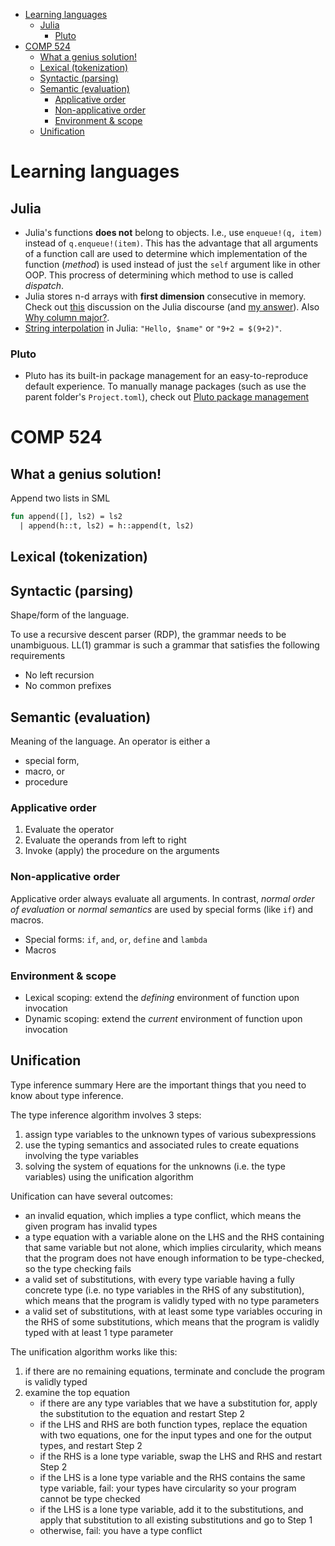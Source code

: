 - [Learning languages](#learning-languages)
  - [Julia](#julia)
    - [Pluto](#pluto)
- [COMP 524](#comp-524)
  - [What a genius solution!](#what-a-genius-solution)
  - [Lexical (tokenization)](#lexical-tokenization)
  - [Syntactic (parsing)](#syntactic-parsing)
  - [Semantic (evaluation)](#semantic-evaluation)
    - [Applicative order](#applicative-order)
    - [Non-applicative order](#non-applicative-order)
    - [Environment & scope](#environment--scope)
  - [Unification](#unification)

# Learning languages

## Julia

- Julia's functions **does not** belong to objects. I.e., use `enqueue!(q, item)` instead of `q.enqueue!(item)`. This has the advantage that all arguments of a function call are used to determine which implementation of the function (*method*) is used instead of just the `self` argument like in other OOP. This procress of determining which method to use is called *dispatch*.
- Julia stores n-d arrays with **first dimension** consecutive in memory. Check out [this](https://discourse.julialang.org/t/for-i-1-m-j-1-n-discrepancy-loop-vs-comprehension-generator/75659/25) discussion on the Julia discourse (and [my answer](https://discourse.julialang.org/t/for-i-1-m-j-1-n-discrepancy-loop-vs-comprehension-generator/75659/26?u=shengjiex98)). Also [Why column major?](https://discourse.julialang.org/t/why-column-major/24374/30).
- [String interpolation](https://docs.julialang.org/en/v1/manual/strings/#string-interpolation) in Julia: `"Hello, $name"` or `"9+2 = $(9+2)"`.

### Pluto

- Pluto has its built-in package management for an easy-to-reproduce default experience. To manually manage packages (such as use the parent folder's `Project.toml`), check out [Pluto package management](https://github.com/fonsp/Pluto.jl/wiki/%F0%9F%8E%81-Package-management)

# COMP 524

## What a genius solution!
Append two lists in SML
```SML
fun append([], ls2) = ls2
  | append(h::t, ls2) = h::append(t, ls2)
```

## Lexical (tokenization)

## Syntactic (parsing)

Shape/form of the language.

To use a recursive descent parser (RDP), the grammar needs to be unambiguous. LL(1) grammar is such a grammar that satisfies the following requirements

- No left recursion
- No common prefixes

## Semantic (evaluation)

Meaning of the language. An operator is either a

- special form,
- macro, or
- procedure

### Applicative order

1. Evaluate the operator
2. Evaluate the operands from left to right
3. Invoke (apply) the procedure on the arguments

### Non-applicative order

Applicative order always evaluate all arguments. In contrast, *normal order of evaluation* or *normal semantics* are used by special forms (like `if`) and macros.

- Special forms: `if`, `and`, `or`, `define` and `lambda`
- Macros

### Environment & scope

- Lexical scoping: extend the *defining* environment of function upon invocation
- Dynamic scoping: extend the *current* environment of function upon invocation

## Unification

Type inference summary
Here are the important things that you need to know about type inference.

The type inference algorithm involves 3 steps:

1. assign type variables to the unknown types of various subexpressions
2. use the typing semantics and associated rules to create equations involving the type variables
3. solving the system of equations for the unknowns (i.e. the type variables) using the unification algorithm

Unification can have several outcomes:

- an invalid equation, which implies a type conflict, which means the given program has invalid types
- a type equation with a variable alone on the LHS and the RHS containing that same variable but not alone, which implies circularity, which means that the program does not have enough information to be type-checked, so the type checking fails
- a valid set of substitutions, with every type variable having a fully concrete type (i.e. no type variables in the RHS of any substitution), which means that the program is validly typed with no type parameters
- a valid set of substitutions, with at least some type variables occuring in the RHS of some substitutions, which means that the program is validly typed with at least 1 type parameter

The unification algorithm works like this:

1. if there are no remaining equations, terminate and conclude the program is validly typed
2. examine the top equation
    - if there are any type variables that we have a substitution for, apply the substitution to the equation and restart Step 2
    - if the LHS and RHS are both function types, replace the equation with two equations, one for the input types and one for the output types, and restart Step 2
    - if the RHS is a lone type variable, swap the LHS and RHS and restart Step 2
    - if the LHS is a lone type variable and the RHS contains the same type variable, fail: your types have circularity so your program cannot be type checked
    - if the LHS is a lone type variable, add it to the substitutions, and apply that substitution to all existing substitutions and go to Step 1
    - otherwise, fail: you have a type conflict
